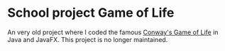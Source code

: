 # School project Game of Life
An very old project where I coded the famous [Conway's Game of Life](https://en.wikipedia.org/wiki/Conway%27s_Game_of_Life) in Java and JavaFX. This project is no longer maintained.
